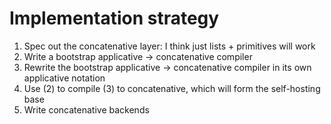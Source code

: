 # Implementation strategy
1. Spec out the concatenative layer: I think just lists + primitives will work
2. Write a bootstrap applicative -> concatenative compiler
3. Rewrite the bootstrap applicative -> concatenative compiler in its own
   applicative notation
4. Use (2) to compile (3) to concatenative, which will form the self-hosting
   base
5. Write concatenative backends
